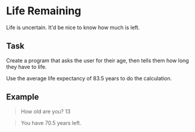 # Life Remaining

Life is uncertain. It'd be nice to know how much is left.

## Task

Create a program that asks the user for their age, then tells them how long they have to life.

Use the average life expectancy of 83.5 years to do the calculation.

## Example

> How old are you? 13

> You have 70.5 years left.